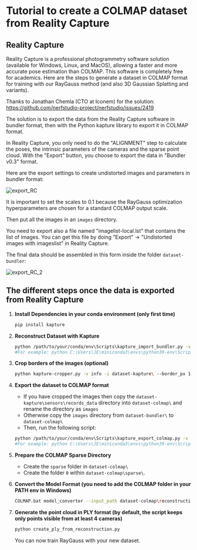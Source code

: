# Tutorial to create a COLMAP dataset from Reality Capture

## Reality Capture

Reality Capture is a professional photogrammetry software solution (available for Windows, Linux, and MacOS), allowing a faster and more accurate pose estimation than COLMAP. This software is completely free for academics. Here are the steps to generate a dataset in COLMAP format for training with our RayGauss method (and also 3D Gaussian Splatting and variants).

Thanks to Jonathan Chemla (CTO at Iconem) for the solution: https://github.com/nerfstudio-project/nerfstudio/issues/2419

The solution is to export the data from the Reality Capture software in bundler format, then with the Python kapture library to export it in COLMAP format.

In Reality Capture, you only need to do the "ALIGNMENT" step to calculate the poses, the intrinsic parameters of the cameras and the sparse point cloud. With the "Export" button, you choose to export the data in "Bundler v0.3" format.

Here are the export settings to create undistorted images and parameters in bundler format:

![export_RC](https://github.com/user-attachments/assets/566eed29-83b1-4217-a1c0-27ad84fa199f)

It is important to set the scales to 0.1 because the RayGauss optimization hyperparameters are chosen for a standard COLMAP output scale.

Then put all the images in an `images` directory.

You need to export also a file named "imagelist-local.lst" that contains the list of images. You can get this file by doing "Export" -> "Undistorted images with imageslist" in Reality Capture.

The final data should be assembled in this form inside the folder `dataset-bundler`:

![export_RC_2](https://github.com/user-attachments/assets/24d68387-12e8-4df9-83a7-883d3a217ba9)


## The different steps once the data is exported from Reality Capture

1. **Install Dependencies in your conda environment (only first time)**
   ```bash
   pip install kapture
   ```

2. **Reconstruct Dataset with Kapture**  
   ```bash
   python /path/to/your/conda/env\Scripts\kapture_import_bundler.py -v debug -i dataset-bundler\bundle.out -l dataset-bundler\imagelist-local.lst -im dataset-bundler\images --image_transfer link_absolute -o dataset-kapture --add-reconstruction
   #For example: python C:\Users\JE\miniconda3\envs\python39-env\Scripts\kapture_import_bundler.py -v debug -i dataset-bundler\bundle.out -l dataset-bundler\imagelist-local.lst -im dataset-bundler\images --image_transfer link_absolute -o dataset-kapture --add-reconstruction
   ```

3. **Crop borders of the images (optional)**  
   ```bash
   python kapture-cropper.py -v info -i dataset-kapture\ --border_px 10
   ```

4. **Export the dataset to COLMAP format**  
    - If you have cropped the images then copy the `dataset-kapture\sensors\records_data` directory into `dataset-colmap\` and rename the directory as `images`
    - Otherwise copy the `images` directory from `dataset-bundler\` to `dataset-colmap\`
    - Then, run the following script:
   ```bash
   python /path/to/your/conda/env\Scripts\kapture_export_colmap.py -v debug -f -i dataset-kapture -db dataset-colmap\colmap.db --reconstruction dataset-colmap\reconstruction-txt
   #For example: python C:\Users\JE\miniconda3\envs\python39-env\Scripts\kapture_export_colmap.py -v debug -f -i dataset-kapture -db dataset-colmap\colmap.db --reconstruction dataset-colmap\reconstruction-txt
   ```

5. **Prepare the COLMAP Sparse Directory**
   - Create the `sparse` folder in `dataset-colmap\`
   - Create the folder `0` within `dataset-colmap\sparse\`.

7. **Convert the Model Format (you need to add the COLMAP folder in your PATH env in Windows)**  
   ```bash
   COLMAP.bat model_converter --input_path dataset-colmap\reconstruction-txt --output_path dataset-colmap\sparse\0 --output_type BIN
   ```

8. **Generate the point cloud in PLY format (by default, the script keeps only points visible from at least 4 cameras)**  
   ```bash
   python create_ply_from_reconstruction.py
    ```

   You can now train RayGauss with your new dataset.
